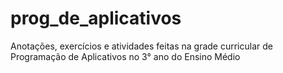 # prog_de_aplicativos
Anotações, exercícios e atividades feitas na grade curricular de Programação de Aplicativos no 3° ano do Ensino Médio
